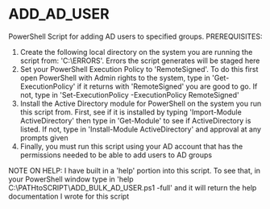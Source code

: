 # ADD_AD_USER
PowerShell Script for adding AD users to specified groups.
PREREQUISITES:
1. Create the following local directory on the system you are running the script from: 'C:\ERRORS'. Errors the script generates will be staged here
2. Set your PowerShell Execution Policy to 'RemoteSigned'. To do this first open PowerShell with Admin rights to the system, type in 'Get-ExecutionPolicy'
if it returns with 'RemoteSigned' you are good to go. If not, type in 'Set-ExecutionPolicy -ExecutionPolicy RemoteSigned'
3. Install the Active Directory module for PowerShell on the system you run this script from. First, see if it is installed by typing 'Import-Module ActiveDirectory'
then type in 'Get-Module' to see if ActiveDirectory is listed. If not, type in 'Install-Module ActiveDirectory' and approval at any prompts given
4. Finally, you must run this script using your AD account that has the permissions needed to be able to add users to AD groups

NOTE ON HELP:
I have built in a 'help' portion into this script. 
To see that, in your PowerShell window type in 'help C:\PATHtoSCRIPT\ADD_BULK_AD_USER.ps1 -full' and it will return the help documentation I wrote for this script
